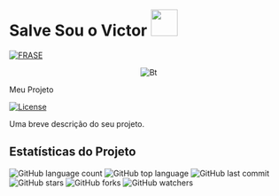 # Salve Sou o Victor&nbsp;<a href="Hey"><img src="https://raw.githubusercontent.com/TOXIC-DEVIL/TOXIC-DEVIL/TOXIC-DEVIL-OFFICIAL/media/Hi.gif" width="48px"></a>

[![FRASE](https://readme-typing-svg.herokuapp.com?font=&color=%2331F7EA&center=true&lines=WELCOME+TO+MY+GITHUB;HI%2CI+am+iam.mattosz;Github+Tool+Maker;Simple+Application+Developer;THANK+YOU+FOR+VISIT+MY+GITHUB)](https://git.io/typing-svg) <br> 

<p align="center"><img src="https://user-images.githubusercontent.com/49580304/110319833-47367180-7fc4-11eb-87a7-392509eca9d7.gif" alt="Bt">

  Meu Projeto

[![License](https://img.shields.io/badge/License-MIT-blue)](LICENSE)

Uma breve descrição do seu projeto.

## Estatísticas do Projeto

![GitHub language count](https://img.shields.io/github/languages/count/seu-usuario/seu-repositorio)
![GitHub top language](https://img.shields.io/github/languages/top/seu-usuario/seu-repositorio)
![GitHub last commit](https://img.shields.io/github/last-commit/seu-usuario/seu-repositorio)
![GitHub stars](https://img.shields.io/github/stars/seu-usuario/seu-repositorio?style=social)
![GitHub forks](https://img.shields.io/github/forks/seu-usuario/seu-repositorio?style=social)
![GitHub watchers](https://img.shields.io/github/watchers/seu-usuario/seu-repositorio?style=social)
